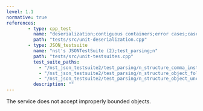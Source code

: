 ```yaml
---
level: 1.1
normative: true
references:
        - type: cpp_test
          name: "deserialization;contiguous containers;error cases;case 15"
          path: "tests/src/unit-deserialization.cpp"
        - type: JSON_testsuite
          name: "nst's JSONTestSuite (2);test_parsing;n"
          path: "tests/src/unit-testsuites.cpp"
          test_suite_paths:
            - "/nst_json_testsuite2/test_parsing/n_structure_comma_instead_of_closing_brace.json"
            - "/nst_json_testsuite2/test_parsing/n_structure_object_followed_by_closing_object.json"
            - "/nst_json_testsuite2/test_parsing/n_structure_object_unclosed_no_value.json"
          description: ""
---
```


The service does not accept improperly bounded objects.